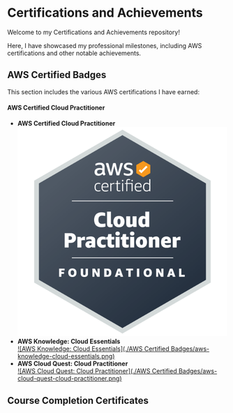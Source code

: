 # Certifications and Achievements

Welcome to my Certifications and Achievements repository!   

Here, I have showcased my professional milestones, including AWS certifications and other notable achievements.

## AWS Certified Badges

This section includes the various AWS certifications I have earned:

#### AWS Certified Cloud Practitioner
- **AWS Certified Cloud Practitioner**  
[![AWS Certified Cloud Practitioner](https://github.com/tallblacks/Certifications-and-Achievements/blob/main/AWS%20Certified%20Badges/aws-certified-cloud-practitioner.png?raw=true)](https://www.credly.com/badges/7181be85-0b2f-47d8-ac58-54990e1c0bfb/public_url)
- **AWS Knowledge: Cloud Essentials**  
[![AWS Knowledge: Cloud Essentials](./AWS Certified Badges/aws-knowledge-cloud-essentials.png)](https://www.credly.com/badges/c82344da-1422-4363-b358-faf9771292ac/public_url)
- **AWS Cloud Quest: Cloud Practitioner**  
[![AWS Cloud Quest: Cloud Practitioner](./AWS Certified Badges/aws-cloud-quest-cloud-practitioner.png)](https://www.credly.com/badges/1902feac-8629-49a4-88dd-5165e5b66d9c/public_url)

## Course Completion Certificates
